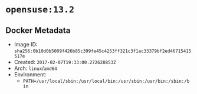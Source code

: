 # `opensuse:13.2`

## Docker Metadata

- Image ID: `sha256:0b10d0b5009f426b85c399fe45c4253ff321c3f1ac33379bf2ed46715415517e`
- Created: `2017-02-07T19:33:00.272628853Z`
- Arch: `linux`/`amd64`
- Environment:
  - `PATH=/usr/local/sbin:/usr/local/bin:/usr/sbin:/usr/bin:/sbin:/bin`
